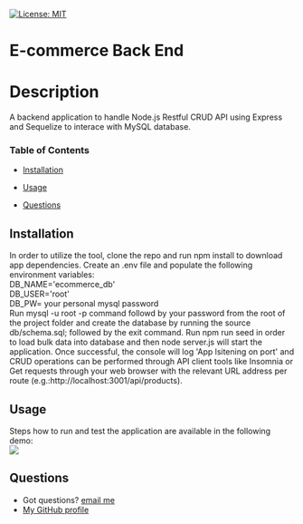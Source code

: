 [![License: MIT](https://img.shields.io/badge/License-MIT-yellow.svg)](https://opensource.org/licenses/MIT)

# E-commerce Back End

# Description

A backend application to handle Node.js Restful CRUD API using Express and Sequelize to interace with MySQL database.

### Table of Contents

- [Installation](#installation)
- [Usage](#usage)

- [Questions](#questions)

## Installation

In order to utilize the tool, clone the repo and run npm install to download app dependencies. Create an .env file and populate the following
environment variables:<br>
DB_NAME='ecommerce_db'<br>
DB_USER='root' <br>
DB_PW= your personal mysql password<br>
Run mysql -u root -p command followd by your password from the root of the project folder and create the database by running the source db/schema.sql; followed by the exit command.
Run npm run seed in order to load bulk data into database and then node server.js will start the application.
Once successful, the console will log 'App lsitening on port' and CRUD operations can be performed through API client tools like Insomnia or Get requests through your web browser with the relevant URL address per route (e.g.:http://localhost:3001/api/products).

## Usage

Steps how to run and test the application are available in the following demo:<br>
![](assets/images/demo_e_commerce_api.gif)

## Questions

- Got questions? [email me](mailto:caspi.home@gmail.com)<br>
- [My GitHub profile](https://github.com/hcs847)
